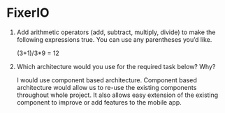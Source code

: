 # FixerIO

1. Add arithmetic operators (add, subtract, multiply, divide) to make the following expressions true. You can use any parentheses you’d like.

    (3+1)/3*9 = 12


4. Which architecture would you use for the required task below? Why?

    I would use component based architecture. Component based architecture would allow us to re-use the existing components
    throughout whole project. It also allows easy extension of the existing component to improve or add features to the mobile app.